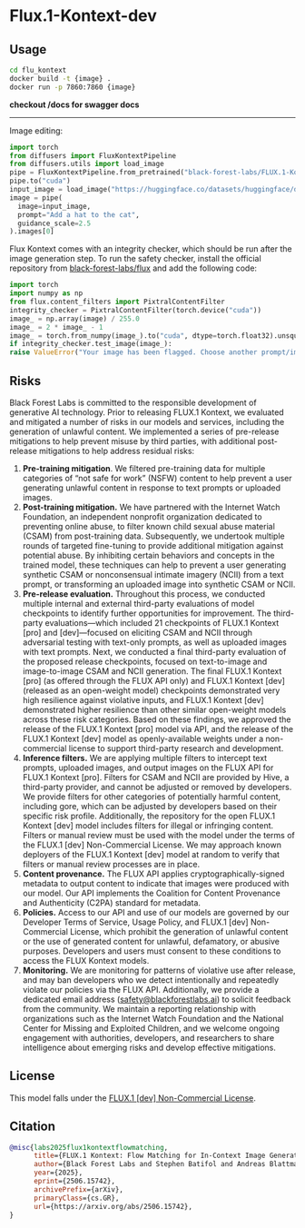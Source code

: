 # Flux.1-Kontext-dev

## Usage
```sh
cd flu_kontext
docker build -t {image} .
docker run -p 7860:7860 {image}
```

**checkout /docs for swagger docs**

---


Image editing:
```py
import torch
from diffusers import FluxKontextPipeline
from diffusers.utils import load_image
pipe = FluxKontextPipeline.from_pretrained("black-forest-labs/FLUX.1-Kontext-dev", torch_dtype=torch.bfloat16)
pipe.to("cuda")
input_image = load_image("https://huggingface.co/datasets/huggingface/documentation-images/resolve/main/diffusers/cat.png")
image = pipe(
  image=input_image,
  prompt="Add a hat to the cat",
  guidance_scale=2.5
).images[0]
```

Flux Kontext comes with an integrity checker, which should be run after the image generation step. To run the safety checker, install the official repository from [black-forest-labs/flux](https://github.com/black-forest-labs/flux) and add the following code:

```python
import torch
import numpy as np
from flux.content_filters import PixtralContentFilter
integrity_checker = PixtralContentFilter(torch.device("cuda"))
image_ = np.array(image) / 255.0
image_ = 2 * image_ - 1
image_ = torch.from_numpy(image_).to("cuda", dtype=torch.float32).unsqueeze(0).permute(0, 3, 1, 2)
if integrity_checker.test_image(image_):
raise ValueError("Your image has been flagged. Choose another prompt/image or try again.")
```

## Risks

Black Forest Labs is committed to the responsible development of generative AI technology. Prior to releasing FLUX.1 Kontext, we evaluated and mitigated a number of risks in our models and services, including the generation of unlawful content. We implemented a series of pre-release mitigations to help prevent misuse by third parties, with additional post-release mitigations to help address residual risks:
1. **Pre-training mitigation**. We filtered pre-training data for multiple categories of “not safe for work” (NSFW) content to help prevent a user generating unlawful content in response to text prompts or uploaded images.
2. **Post-training mitigation.** We have partnered with the Internet Watch Foundation, an independent nonprofit organization dedicated to preventing online abuse, to filter known child sexual abuse material (CSAM) from post-training data. Subsequently, we undertook multiple rounds of targeted fine-tuning to provide additional mitigation against potential abuse. By inhibiting certain behaviors and concepts in the trained model, these techniques can help to prevent a user generating synthetic CSAM or nonconsensual intimate imagery (NCII) from a text prompt, or transforming an uploaded image into synthetic CSAM or NCII.
3. **Pre-release evaluation.** Throughout this process, we conducted multiple internal and external third-party evaluations of model checkpoints to identify further opportunities for improvement. The third-party evaluations—which included 21 checkpoints of FLUX.1 Kontext [pro] and [dev]—focused on eliciting CSAM and NCII through adversarial testing with text-only prompts, as well as uploaded images with text prompts. Next, we conducted a final third-party evaluation of the proposed release checkpoints, focused on text-to-image and image-to-image CSAM and NCII generation. The final FLUX.1 Kontext [pro] (as offered through the FLUX API only) and FLUX.1 Kontext [dev] (released as an open-weight model) checkpoints demonstrated very high resilience against violative inputs, and FLUX.1 Kontext [dev] demonstrated higher resilience than other similar open-weight models across these risk categories.  Based on these findings, we approved the release of the FLUX.1 Kontext [pro] model via API, and the release of the FLUX.1 Kontext [dev] model as openly-available weights under a non-commercial license to support third-party research and development.
4. **Inference filters.** We are applying multiple filters to intercept text prompts, uploaded images, and output images on the FLUX API for FLUX.1 Kontext [pro]. Filters for CSAM and NCII are provided by Hive, a third-party provider, and cannot be adjusted or removed by developers. We provide filters for other categories of potentially harmful content, including gore, which can be adjusted by developers based on their specific risk profile. Additionally, the repository for the open FLUX.1 Kontext [dev] model includes filters for illegal or infringing content. Filters or manual review must be used with the model under the terms of the FLUX.1 [dev] Non-Commercial License. We may approach known deployers of the FLUX.1 Kontext [dev] model at random to verify that filters or manual review processes are in place.
5. **Content provenance.** The FLUX API applies cryptographically-signed metadata to output content to indicate that images were produced with our model. Our API implements the Coalition for Content Provenance and Authenticity (C2PA) standard for metadata.
6. **Policies.** Access to our API and use of our models are governed by our Developer Terms of Service, Usage Policy, and FLUX.1 [dev] Non-Commercial License, which prohibit the generation of unlawful content or the use of generated content for unlawful, defamatory, or abusive purposes. Developers and users must consent to these conditions to access the FLUX Kontext models.
7. **Monitoring.** We are monitoring for patterns of violative use after release, and may ban developers who we detect intentionally and repeatedly violate our policies via the FLUX API. Additionally, we provide a dedicated email address (safety@blackforestlabs.ai) to solicit feedback from the community. We maintain a reporting relationship with organizations such as the Internet Watch Foundation and the National Center for Missing and Exploited Children, and we welcome ongoing engagement with authorities, developers, and researchers to share intelligence about emerging risks and develop effective mitigations.


## License
This model falls under the [FLUX.1 [dev] Non-Commercial License](https://github.com/black-forest-labs/flux/blob/main/model_licenses/LICENSE-FLUX1-dev).

## Citation
```bib
@misc{labs2025flux1kontextflowmatching,
      title={FLUX.1 Kontext: Flow Matching for In-Context Image Generation and Editing in Latent Space}, Add commentMore actions
      author={Black Forest Labs and Stephen Batifol and Andreas Blattmann and Frederic Boesel and Saksham Consul and Cyril Diagne and Tim Dockhorn and Jack English and Zion English and Patrick Esser and Sumith Kulal and Kyle Lacey and Yam Levi and Cheng Li and Dominik Lorenz and Jonas Müller and Dustin Podell and Robin Rombach and Harry Saini and Axel Sauer and Luke Smith},
      year={2025},
      eprint={2506.15742},
      archivePrefix={arXiv},
      primaryClass={cs.GR},
      url={https://arxiv.org/abs/2506.15742},
}
```